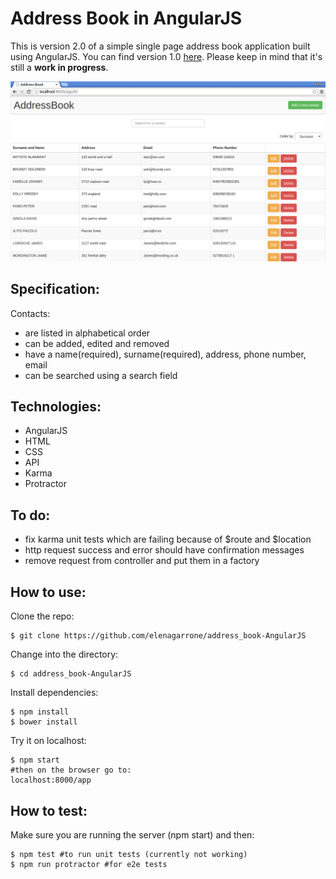 Address Book in AngularJS
=========================
This is version 2.0 of a simple single page address book application built using AngularJS. You can find version 1.0 <a href='https://github.com/elenagarrone/address_book-exercises'>here</a>.
Please keep in mind that it's still a <strong>work in progress</strong>.

<img src='app/css/images/screenshot.png'>

Specification:
--------------
Contacts:
- are listed in alphabetical order
- can be added, edited and removed
- have a name(required), surname(required), address, phone number, email
- can be searched using a search field

Technologies:
-------------
- AngularJS
- HTML
- CSS
- API
- Karma
- Protractor

To do:
------
- fix karma unit tests which are failing because of $route and $location
- http request success and error should have confirmation messages
- remove request from controller and put them in a factory

How to use:
-----------
Clone the repo:
```shell
$ git clone https://github.com/elenagarrone/address_book-AngularJS
```
Change into the directory:
```shell
$ cd address_book-AngularJS
```
Install dependencies:
```shell
$ npm install
$ bower install
```
Try it on localhost:
```shell
$ npm start
#then on the browser go to:
localhost:8000/app
```

How to test:
------------
Make sure you are running the server (npm start) and then:
```shell
$ npm test #to run unit tests (currently not working)
$ npm run protractor #for e2e tests
```
